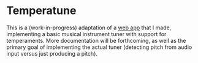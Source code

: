 # Temperatune

This is a (work-in-progress) adaptation of a [web
app](https://ianprime0509.github.io/temperatune) that I made, implementing
a basic musical instrument tuner with support for temperaments. More
documentation will be forthcoming, as well as the primary goal of
implementing the actual tuner (detecting pitch from audio input versus
just producing a pitch).
